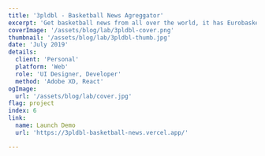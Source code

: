 ```yaml
---
title: '3pldbl - Basketball News Agreggator'
excerpt: 'Get basketball news from all over the world, it has Eurobasket, NBA and more, built with React.js'
coverImage: '/assets/blog/lab/3pldbl-cover.png'
thumbnail: '/assets/blog/lab/3pldbl-thumb.jpg'
date: 'July 2019'
details:
  client: 'Personal'
  platform: 'Web'
  role: 'UI Designer, Developer'
  method: 'Adobe XD, React'
ogImage:
  url: '/assets/blog/lab/cover.jpg'
flag: project
index: 6
link:
  name: Launch Demo
  url: 'https://3pldbl-basketball-news.vercel.app/'

---
```

